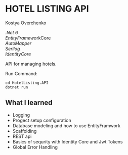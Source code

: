 HOTEL LISTING API
================

Kostya Overchenko

*.Net 6* <br>
*EntityFramewo*rkCore<br>
*AutoMapper*<br>
*Serilog*<br>
*IdentityCore*<br>

API for managing hotels.

Run Command:

	cd HotelListing.API
	dotnet run 

What I learned
-------------------

- Logging
- Progect setup configuration
- Database modeling and how to use EntityFramwork
- Scaffolding
- REST api
- Basics of sequrity with Identity Core and Jwt Tokens
- Global Error Handling

